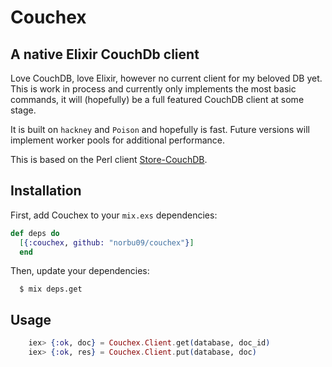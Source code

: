 Couchex
=======

A native Elixir CouchDb client
------------------------------

Love CouchDB, love Elixir, however no current client for my beloved DB
yet. This is work in process and currently only implements the most
basic commands, it will (hopefully) be a full featured CouchDB client at
some stage.

It is built on `hackney` and `Poison` and hopefully is fast. Future
versions will implement worker pools for additional performance.

This is based on the Perl client [Store-CouchDB](https://github.com/norbu09/Store-CouchDB/).

## Installation

First, add Couchex to your `mix.exs` dependencies:

```elixir
def deps do
  [{:couchex, github: "norbu09/couchex"}]
  end
```

Then, update your dependencies:

```sh-session
  $ mix deps.get
```

## Usage

```elixir
    iex> {:ok, doc} = Couchex.Client.get(database, doc_id)
    iex> {:ok, res} = Couchex.Client.put(database, doc)
```

